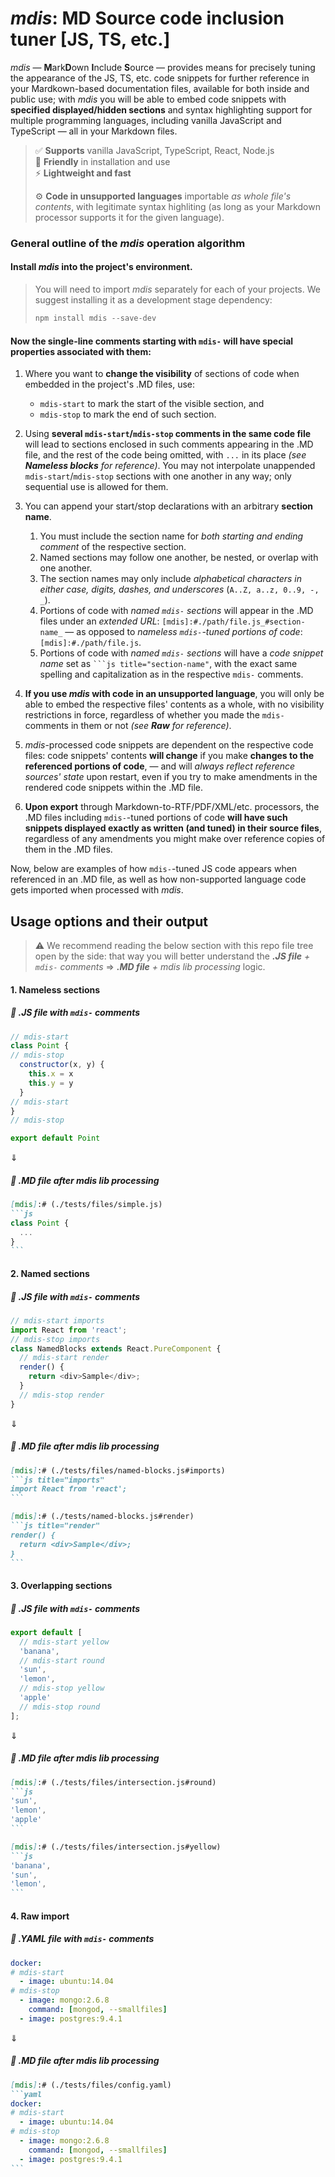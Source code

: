 # _mdis_: MD Source code inclusion tuner [JS, TS, etc.]

_mdis_ — **M**ark**D**own **I**nclude **S**ource — provides means for precisely tuning the appearance of the JS, TS, etc. code snippets for further reference in your Mardkown-based documentation files, available for both inside and public use; with _mdis_ you will be able to embed code snippets with **specified displayed/hidden sections** and syntax highlighting support for multiple programming languages, including vanilla JavaScript and TypeScript — all in your Markdown files.

> ✅ **Supports** vanilla JavaScript, TypeScript, React, Node.js  
> 🔧 **Friendly** in installation and use  
> ⚡ **Lightweight and fast**
> 
> ⚙️ **Code in unsupported languages** importable _as whole file's contents_, with legitimate syntax highliting (as long as your Markdown processor supports it for the given language).

### General outline of the _mdis_ operation algorithm
#### Install _mdis_ into the project's environment.

> You will need to import _mdis_ separately for each of your projects. We suggest installing it as a development stage dependency:
> ```powershell
> npm install mdis --save-dev
> ```

#### Now the single-line comments starting with `mdis-` will have special properties associated with them:

1. Where you want to **change the visibility** of sections of code when embedded in the project's .MD files, use:  
   * `mdis-start` to mark the start of the visible section, and  
   * `mdis-stop` to mark the end of such section.
  
2. Using **several  `mdis-start`/`mdis-stop` comments in the same code file** will lead to sections enclosed in such comments appearing in the .MD file, and the rest of the code being omitted, with `...` in its place _(see  **Nameless blocks** for reference)_. You may not interpolate unappended `mdis-start`/`mdis-stop` sections with one another in any way; only sequential use is allowed for them.
  
3. You can append your start/stop declarations with an arbitrary **section name**.  
   1. You must include the section name for *both starting and ending comment* of the respective section.  
   2. Named sections may follow one another, be nested, or overlap with one another.  
   3. The section names may only include *alphabetical characters in either case, digits, dashes, and underscores* (`A..Z, a..z, 0..9, -, _`).
   4. Portions of code with *named `mdis-` sections* will appear in the .MD files under an *extended URL*: `[mdis]:#./path/file.js_#section-name_` — as opposed to *nameless `mdis-`-tuned portions of code*: `[mdis]:#./path/file.js`.
   5. Portions of code with *named `mdis-` sections* will have a *code snippet name* set as `‍```js title="section-name"`, with the exact same spelling and capitalization as in the respective `mdis-` comments.
  
4. **If you use _mdis_ with code in an unsupported language**, you will only be able to embed the respective files' contents as a whole, with no visibility restrictions in force, regardless of whether you made the `mdis-` comments in them or not _(see **Raw** for reference)_.
  
5. _mdis_-processed code snippets are dependent on the respective code files: code snippets' contents **will change** if you make **changes to the referenced portions of code**, — and will *always reflect reference sources' state* upon restart, even if you try to make amendments in the rendered code snippets within the .MD file.
  
6. **Upon export** through Markdown-to-RTF/PDF/XML/etc. processors, the .MD files including `mdis-`-tuned portions of code **will have such snippets displayed exactly as written (and tuned) in their source files**, regardless of any amendments you might make over reference copies of them in the .MD files.

Now, below are examples of how `mdis-`-tuned JS code appears when referenced in an .MD file, as well as how non-supported language code gets imported when processed with _mdis_.

## Usage options and their output
> ⚠ We recommend reading the below section with this repo file tree open by the side: that way you will better understand the _**.JS file** + `mdis-` comments_ ⇒ _**.MD file** + _mdis lib_ processing_ logic.

#### 1. Nameless sections

##### 📜 .JS file with `mdis-` comments
`````js
// mdis-start
class Point {
// mdis-stop
  constructor(x, y) {
    this.x = x
    this.y = y
  }
// mdis-start
}
// mdis-stop

export default Point
`````
⇓
##### 🤖 .MD file after _mdis_ lib processing
`````markdown
[mdis]:# (./tests/files/simple.js)
```js
class Point {
  ...
}
```
`````

#### 2. Named sections

##### 📜 .JS file with `mdis-` comments
`````js
// mdis-start imports
import React from 'react';
// mdis-stop imports
class NamedBlocks extends React.PureComponent {
  // mdis-start render
  render() {
    return <div>Sample</div>;
  }
  // mdis-stop render
}
`````
⇓
##### 🤖 .MD file after _mdis_ lib processing
`````markdown
[mdis]:# (./tests/files/named-blocks.js#imports)
```js title="imports"
import React from 'react';
```

[mdis]:# (./tests/named-blocks.js#render)
```js title="render"
render() {
  return <div>Sample</div>;
}
```
`````

#### 3. Overlapping sections

##### 📜 .JS file with `mdis-` comments
`````js
export default [
  // mdis-start yellow
  'banana',
  // mdis-start round
  'sun',
  'lemon',
  // mdis-stop yellow
  'apple'
  // mdis-stop round
];
`````
⇓
##### 🤖 .MD file after _mdis_ lib processing
`````markdown
[mdis]:# (./tests/files/intersection.js#round)
```js
'sun',
'lemon',
'apple'
```

[mdis]:# (./tests/files/intersection.js#yellow)
```js
'banana',
'sun',
'lemon',
```
`````

#### 4. Raw import

##### 📄 ._YAML_ file with `mdis-` comments
`````yaml
docker:
# mdis-start
  - image: ubuntu:14.04
# mdis-stop
  - image: mongo:2.6.8
    command: [mongod, --smallfiles]
  - image: postgres:9.4.1
`````
⇓
##### 🤖 .MD file after _mdis_ lib processing
`````markdown
[mdis]:# (./tests/files/config.yaml)
```yaml
docker:
# mdis-start
  - image: ubuntu:14.04
# mdis-stop
  - image: mongo:2.6.8
    command: [mongod, --smallfiles]
  - image: postgres:9.4.1
```
`````

<!-- -=-=-=-=-=-=-=-=-=-=-==-=-=-=-=-

❌ 1. Simple block

<table>
<tr>
<th><em>mdis</em> input</th>
<th>Result</th>
</tr>
<tr>
<td>
<pre>
<code markdown>
// mdis-start
class Point {
// mdis-stop

  constructor(x, y) {
    this.x = x
    this.y = y
  }

// mdis-start
}
// mdis-stop

export default Point
</code>
</pre>
</td>
<td>
<pre>
[mdis]:# (./tests/files/simple.js)
```js title="Simple"class Point {
  ...
}```
</pre>
</td>
</tr>
</table>

❌ 2. Named block
<table>
<tr>
<th><em>mdis</em> input</th>
<th>Result</th>
</tr>
<tr>
<td>
<pre>
// mdis-start imports
import React from 'react';
// mdis-stop imports

class NamedBlocks extends React.PureComponent {
&#160;&#160;// mdis-start render
&#160;&#160;render() {
&#160;&#160;&#160;&#160;return &lt;div&gt;Sample&lt;/div&gt;;
&#160;&#160;}
&#160;&#160;// mdis-stop render
}
</pre>
</td>
<td>
<pre>
[mdis]:# (./tests/files/named-blocks.js#imports)
```
import React from 'react';
```
</pre>
<pre>
[mdis]:# (./tests/named-blocks.js#render)
```
render() {
  return &lt;div&gt;Sample&lt;/div&gt;;
}
```
</pre>
</td>
</tr>
</table>

❌ 3. Intersection
<table>
<tr>
<th><em>mdis</em> input</th>
<th>Result</th>
</tr>
<tr>
<td>
<pre>
export default [
  // mdis-start yellow
  'banana',
  // mdis-start round
  'sun',
  'lemon',
  // mdis-stop yellow
  'apple'
  // mdis-stop round
];
</pre>
</td>
<td>
<pre>
[mdis]:# (./tests/files/intersection.js#round)
```js
'sun',
'lemon',
'apple'
```
</pre>
<pre>
[mdis]:# (./tests/files/intersection.js#yellow)
```js
'banana',
'sun',
'lemon',
```
</pre>
</td>
</tr>
</table>

❌ 4. Raw
<table>
<tr>
<th><em>mdis</em> input</th>
<th>Result</th>
</tr>
<tr>
<td>
<pre>
docker:
  - image: ubuntu:14.04
  - image: mongo:2.6.8
    command: [mongod, --smallfiles]
  - image: postgres:9.4.1
</pre>
</td>
<td>
<pre>
[mdis]:# (./tests/files/config.yaml)
```yaml
docker:
  - image: ubuntu:14.04
  - image: mongo:2.6.8
    command: [mongod, --smallfiles]
  - image: postgres:9.4.1
```
</pre>
</td>
</tr>
</table>
-=-=-=-=-=-=-=-=-=-=-==-=-=-=-=-=-=-
-->
